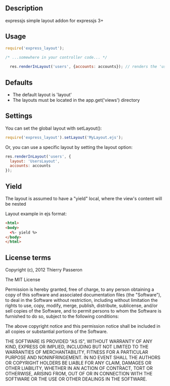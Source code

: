 ## Description

expressjs simple layout addon for expressjs 3+

## Usage
```js
require('express_layout');
    
/* ...somewhere in your controller code... */

  res.renderInLayout('users', {accounts: accounts}); // renders the 'users' view within the default layout ('layout.ejs')
```

## Defaults

  * The default layout is 'layout'
  * The layouts must be located in the app.get('views') directory
    
## Settings
You can set the global layout with setLayout():

```js
require('express_layout').setLayout('MyLayout.ejs');
```

Or, you can use a specific layout by setting the layout option:

```js
res.renderInLayout('users', {
  layout: 'UsersLayout', 
  accounts: accounts
});
```
  
## Yield

The layout is assumed to have a "yield" local, where the view's content will be nested

Layout example in ejs format:
```html
<html>
<body>
  <%- yield %>
</body>
</html>
```

## License terms

Copyright (c), 2012 Thierry Passeron

The MIT License

Permission is hereby granted, free of charge, to any person obtaining a copy of this software and associated documentation files (the "Software"), to deal in the Software without restriction, including without limitation the rights to use, copy, modify, merge, publish, distribute, sublicense, and/or sell copies of the Software, and to permit persons to whom the Software is furnished to do so, subject to the following conditions:

The above copyright notice and this permission notice shall be included in all copies or substantial portions of the Software.

THE SOFTWARE IS PROVIDED "AS IS", WITHOUT WARRANTY OF ANY KIND, EXPRESS OR IMPLIED, INCLUDING BUT NOT LIMITED TO THE WARRANTIES OF MERCHANTABILITY, FITNESS FOR A PARTICULAR PURPOSE AND NONINFRINGEMENT. IN NO EVENT SHALL THE AUTHORS OR COPYRIGHT HOLDERS BE LIABLE FOR ANY CLAIM, DAMAGES OR OTHER LIABILITY, WHETHER IN AN ACTION OF CONTRACT, TORT OR OTHERWISE, ARISING FROM, OUT OF OR IN CONNECTION WITH THE SOFTWARE OR THE USE OR OTHER DEALINGS IN THE SOFTWARE.